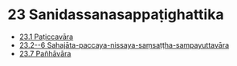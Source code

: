 

# 23 Sanidassanasappaṭighattika

* [23.1 Paṭiccavāra](23/23.1.md)
* [23.2--6 Sahajāta-paccaya-nissaya-saṃsaṭṭha-sampayuttavāra](23/23.2--6.md)
* [23.7 Pañhāvāra](23/23.7.md)



